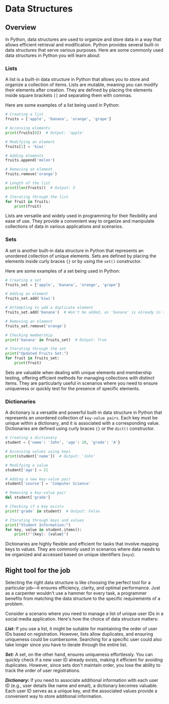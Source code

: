 # Data Structures

## Overview

In Python, data structures are used to organize and store data in a way that allows efficient retrieval and modification. 
Python provides several built-in data structures that serve various purposes. 
Here are some commonly used data structures in Python you will learn about:

### Lists

A list is a built-in data structure in Python that allows you to store and organize a collection of items. 
Lists are mutable, meaning you can modify their elements after creation. 
They are defined by placing the elements inside square brackets `[]` and separating them with commas.

Here are some examples of a list being used in Python:

```Python
# Creating a list
fruits = ['apple', 'banana', 'orange', 'grape']

# Accessing elements
print(fruits[0])  # Output: 'apple'

# Modifying an element
fruits[1] = 'kiwi'

# Adding elements
fruits.append('melon')

# Removing an element
fruits.remove('orange')

# Length of the list
print(len(fruits))  # Output: 3

# Iterating through the list
for fruit in fruits:
    print(fruit)
```

Lists are versatile and widely used in programming for their flexibility and ease of use. 
They provide a convenient way to organize and manipulate collections of data in various applications and scenarios.

### Sets

A set is another built-in data structure in Python that represents an unordered collection of unique elements. 
Sets are defined by placing the elements inside curly braces `{}` or by using the `set()` constructor.

Here are some examples of a set being used in Python:

```Python
# Creating a set
fruits_set = {'apple', 'banana', 'orange', 'grape'}

# Adding an element
fruits_set.add('kiwi')

# Attempting to add a duplicate element
fruits_set.add('banana')  # Won't be added, as 'banana' is already in the set

# Removing an element
fruits_set.remove('orange')

# Checking membership
print('banana' in fruits_set)  # Output: True

# Iterating through the set
print("Updated Fruits Set:")
for fruit in fruits_set:
    print(fruit)

```

Sets are valuable when dealing with unique elements and membership testing, offering efficient methods for managing collections with distinct items. 
They are particularly useful in scenarios where you need to ensure uniqueness or quickly test for the presence of specific elements.


### Dictionaries

A dictionary is a versatile and powerful built-in data structure in Python that represents an unordered collection of `key-value pairs`. 
Each key must be unique within a dictionary, and it is associated with a corresponding value. 
Dictionaries are defined using curly braces `{}` or the `dict()` constructor.

```Python
# Creating a dictionary
student = {'name': 'John', 'age': 20, 'grade': 'A'}

# Accessing values using keys
print(student['name'])  # Output: 'John'

# Modifying a value
student['age'] = 21

# Adding a new key-value pair
student['course'] = 'Computer Science'

# Removing a key-value pair
del student['grade']

# Checking if a key exists
print('grade' in student)  # Output: False

# Iterating through keys and values
print("Student Information:")
for key, value in student.items():
    print(f"{key}: {value}")
```

Dictionaries are highly flexible and efficient for tasks that involve mapping keys to values. 
They are commonly used in scenarios where data needs to be organized and accessed based on unique identifiers (`keys`).

## Right tool for the job

Selecting the right data structure is like choosing the perfect tool for a particular job—it ensures efficiency, clarity, and optimal performance. 
Just as a carpenter wouldn't use a hammer for every task, a programmer benefits from matching the data structure to the specific requirements of a problem.

Consider a scenario where you need to manage a list of unique user IDs in a social media application. Here's how the choice of data structure matters:

***List:***
If you use a list, it might be suitable for maintaining the order of user IDs based on registration. 
However, lists allow duplicates, and ensuring uniqueness could be cumbersome. 
Searching for a specific user could also take longer since you have to iterate through the entire list.

***Set:***
A set, on the other hand, ensures uniqueness effortlessly. 
You can quickly check if a new user ID already exists, making it efficient for avoiding duplicates. 
However, since sets don't maintain order, you lose the ability to track the order of user registrations.

***Dictionary:***
If you need to associate additional information with each user ID (e.g., user details like name and email), a dictionary becomes valuable. 
Each user ID serves as a unique key, and the associated values provide a convenient way to store additional information.
